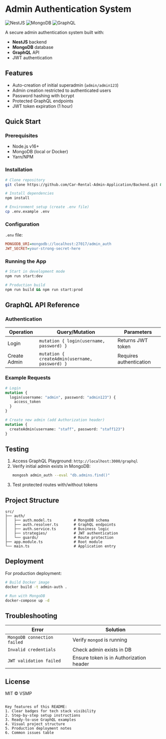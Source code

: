 # Admin Authentication System

![NestJS](https://img.shields.io/badge/NestJS-E0234E?style=for-the-badge&logo=nestjs&logoColor=white)
![MongoDB](https://img.shields.io/badge/MongoDB-47A248?style=for-the-badge&logo=mongodb&logoColor=white)
![GraphQL](https://img.shields.io/badge/GraphQL-E10098?style=for-the-badge&logo=graphql&logoColor=white)

A secure admin authentication system built with:
- **NestJS** backend
- **MongoDB** database
- **GraphQL** API
- JWT authentication

## Features

- Auto-creation of initial superadmin (`admin/admin123`)
- Admin creation restricted to authenticated users
- Password hashing with bcrypt
- Protected GraphQL endpoints
- JWT token expiration (1 hour)

## Quick Start

### Prerequisites
- Node.js v16+
- MongoDB (local or Docker)
- Yarn/NPM

### Installation
```bash
# Clone repository
git clone https://github.com/Car-Rental-Admin-Application/Backend.git && cd Backend

# Install dependencies
npm install

# Environment setup (create .env file)
cp .env.example .env
```

### Configuration
`.env` file:
```ini
MONGODB_URI=mongodb://localhost:27017/admin_auth
JWT_SECRET=your-strong-secret-here
```

### Running the App
```bash
# Start in development mode
npm run start:dev

# Production build
npm run build && npm run start:prod
```

## GraphQL API Reference

### Authentication
| Operation | Query/Mutation | Parameters |
|-----------|----------------|------------|
| Login | `mutation { login(username, password) }` | Returns JWT token |
| Create Admin | `mutation { createAdmin(username, password) }` | Requires authentication |

### Example Requests
```graphql
# Login
mutation {
  login(username: "admin", password: "admin123") {
    access_token
  }
}

# Create new admin (add Authorization header)
mutation {
  createAdmin(username: "staff", password: "staff123")
}
```

## Testing
1. Access GraphQL Playground: `http://localhost:3000/graphql`
2. Verify initial admin exists in MongoDB:
   ```bash
   mongosh admin_auth --eval "db.admins.find()"
   ```
3. Test protected routes with/without tokens

## Project Structure
```
src/
├── auth/
│   ├── auth.model.ts          # MongoDB schema
│   ├── auth.resolver.ts       # GraphQL endpoints
│   ├── auth.service.ts        # Business logic
│   ├── strategies/            # JWT authentication
│   └── guards/                # Route protection
├── app.module.ts              # Root module
└── main.ts                    # Application entry
```

## Deployment
For production deployment:
```bash
# Build Docker image
docker build -t admin-auth .

# Run with MongoDB
docker-compose up -d
```

## Troubleshooting
| Error | Solution |
|-------|----------|
| `MongoDB connection failed` | Verify `mongod` is running |
| `Invalid credentials` | Check admin exists in DB |
| `JWT validation failed` | Ensure token is in Authorization header |

## License
MIT © VSMP
```

Key features of this README:
1. Clear badges for tech stack visibility
2. Step-by-step setup instructions
3. Ready-to-use GraphQL examples
4. Visual project structure
5. Production deployment notes
6. Common issues table
